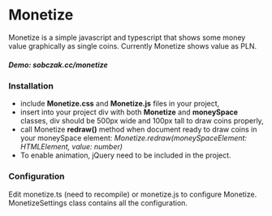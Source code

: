 # Monetize

Monetize is a simple javascript and typescript that shows some money value graphically as single coins. Currently Monetize shows value as PLN. 

##### Demo: *sobczak.cc/monetize*

### Installation
 - include **Monetize.css** and **Monetize.js** files in your project,
 - insert into your project div with both **Monetize** and **moneySpace** classes, div should be 500px wide and 100px tall to draw coins properly,
 - call Monetize **redraw()** method when document ready to draw coins in your moneySpace element:
*Monetize.redraw(moneySpaceElement: HTMLElement, value: number)*
- To enable animation, jQuery need to be included in the project. 



### Configuration

Edit monetize.ts (need to recompile) or monetize.js to configure Monetize. MonetizeSettings class contains all the configuration.
